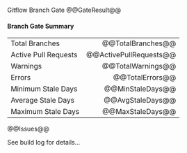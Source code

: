<br/>
Gitflow Branch Gate @@GateResult@@

#### Branch Gate Summary

| | |
|-|-:|
| Total Branches | @@TotalBranches@@ |
| Active Pull Requests | @@ActivePullRequests@@ |
| Warnings | @@TotalWarnings@@ |
| Errors | @@TotalErrors@@ |
| Minimum Stale Days | @@MinStaleDays@@ |
| Average Stale Days | @@AvgStaleDays@@ |
| Maximum Stale Days | @@MaxStaleDays@@ |


@@Issues@@

See build log for details...